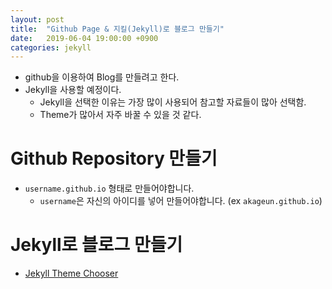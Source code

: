 ```yaml
---
layout: post
title:  "Github Page & 지킬(Jekyll)로 블로그 만들기"
date:   2019-06-04 19:00:00 +0900
categories: jekyll
---
```

- github을 이용하여 Blog를 만들려고 한다.
- Jekyll을 사용할 예정이다.
    - Jekyll을 선택한 이유는 가장 많이 사용되어 참고할 자료들이 많아 선택함.
    - Theme가 많아서 자주 바꿀 수 있을 것 같다.

# Github Repository 만들기
- `username.github.io` 형태로 만들어야합니다.
    - `username`은 자신의 아이디를 넣어 만들어야합니다. (ex `akageun.github.io`)

# Jekyll로 블로그 만들기
- [Jekyll Theme Chooser](https://help.github.com/en/articles/about-github-pages-and-jekyll)
## 

<!-- ![My Icon](/static/img/posts/IMG_4475_2.jpeg) -->